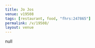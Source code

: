 ```yaml
---
title: Jo Jos
venue: v19508
tags: [restaurant, food, "fhrs:247865"]
permalink: /v/19508/
layout: venue
---
```

null
